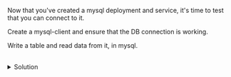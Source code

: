 Now that you've created a mysql deployment and service, it's time to test that you can connect to it.

Create a mysql-client and ensure that the DB connection is working.

Write a table and read data from it, in mysql.

<br>
<details>
<summary>Solution</summary>
Deploy a pod to use to connect to the mysql database

```plain
kubectl run mysql-client --image=mysql:5.7 -it --rm --restart=Never -- /bin/bash
```{{exec}}

You will see that you have dropped into a pod bash shell.

Run a connection test and see if you get data back.

```plain
mysql -h mysql-service -uroot -p 'Very$ecure1#' -e 'SHOW databases;'
```{{exec}}

Did this show anything, why or why not?

Let's put information into the database

```plain
CREATE TABLE Persons (personID int, LastName varchar(255), FirstName varchar(255));
```

What information did we see back? Why is it relevant.

</details>